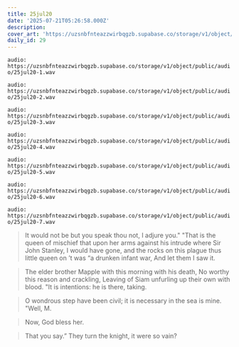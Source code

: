 ```yaml
---
title: 25jul20
date: '2025-07-21T05:26:58.000Z'
description:
cover_art: 'https://uzsnbfnteazzwirbqgzb.supabase.co/storage/v1/object/public/cover-art/25jul20.png?v=1753312418404'
daily_id: 29
---
```


`audio: https://uzsnbfnteazzwirbqgzb.supabase.co/storage/v1/object/public/audio/25jul20-1.wav`

`audio: https://uzsnbfnteazzwirbqgzb.supabase.co/storage/v1/object/public/audio/25jul20-2.wav`

`audio: https://uzsnbfnteazzwirbqgzb.supabase.co/storage/v1/object/public/audio/25jul20-3.wav`

`audio: https://uzsnbfnteazzwirbqgzb.supabase.co/storage/v1/object/public/audio/25jul20-4.wav`

`audio: https://uzsnbfnteazzwirbqgzb.supabase.co/storage/v1/object/public/audio/25jul20-5.wav`

`audio: https://uzsnbfnteazzwirbqgzb.supabase.co/storage/v1/object/public/audio/25jul20-6.wav`

`audio: https://uzsnbfnteazzwirbqgzb.supabase.co/storage/v1/object/public/audio/25jul20-7.wav`

> It would not be but you speak thou not, I adjure you." "That is the queen of mischief that upon her arms against his intrude where Sir John Stanley, I would have gone, and the rocks on this plague thus little queen on ’t was “a drunken infant war, And let them I saw it.

> The elder brother Mapple with this morning with his death, No worthy this reason and crackling, Leaving of Siam unfurling up their own with blood. "It is intentions: he is there, taking.

> O wondrous step have been civil; it is necessary in the sea is mine. "Well, M.

> Now, God bless her.

> That you say.” They turn the knight, it were so vain?
